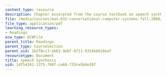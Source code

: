 ```yaml
---
content_type: resource
description: Chapter excerpted from the course textbook on speech synthesis.
file: /media/courses/mas-632-conversational-computer-systems-fall-2008/1df542611375768fca68733ce5bde30f_schmandt_ch5.pdf
file_type: application/pdf
learning_resource_types:
- Readings
ocw_type: OCWFile
parent_title: Readings
parent_type: CourseSection
parent_uid: 162f8cc3-ab62-9ebf-bf11-9334b6618eaf
resourcetype: Document
title: Speech Synthesis
uid: 1df54261-1375-768f-ca68-733ce5bde30f
---
```

